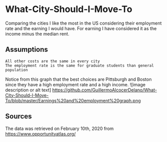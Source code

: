 # What-City-Should-I-Move-To
Comparing the cities I like the most in the US considering their employment rate and the earning I would have. For earning I have considered it as the income minus the median rent.

## Assumptions
    All other costs are the same in every city
    The employment rate is the same for graduate students than general population

    

Notice from this graph that the best choices are Pittsburgh and Boston since they have a high employment rate and a high income.
![image description or alt text] https://github.com/GuillermoAlcocerDelano/What-City-Should-I-Move-To/blob/master/Earnings%20and%20employment%20graph.png





## Sources 

The data was retrieved on February 10th, 2020 from https://www.opportunityatlas.org/




